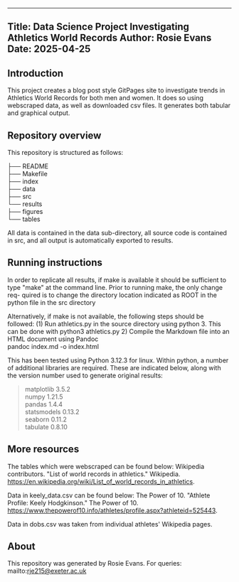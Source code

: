 --------------------------------------------------------------------------------
Title: Data Science Project Investigating Athletics World Records
Author: Rosie Evans
Date: 2025-04-25
--------------------------------------------------------------------------------

## Introduction

This project creates a blog post style GitPages site to investigate trends in Athletics World Records for both men and women. It does so using webscraped data, as well as downloaded csv files. It generates both tabular and graphical output.

## Repository overview
This repository is structured as follows:

├── README  
├── Makefile    
├── index  
├── data  
├── src  
└── results  
    ├── figures  
    └── tables  

All data is contained in the data sub-directory, all source code is contained
in src, and all output is automatically exported to results.  

## Running instructions

In order to replicate all results, if make is available it should be sufficient
to type "make" at the command line. Prior to running make, the only change req-
quired is to change the directory location indicated as ROOT in the python file
in the src directory

Alternatively, if make is not available, the following steps should be followed:
  (1) Run athletics.py in the source directory using python 3.
      This can be done with
        python3 athletics.py
 2) Compile the Markdown file into an HTML document using Pandoc  
        pandoc index.md -o index.html
        
This has been tested using Python 3.12.3 for linux. Within python, a number
of additional libraries are required.  These are indicated below, along with
the version number used to generate original results:
> matplotlib 3.5.2  
> numpy 1.21.5  
> pandas 1.4.4  
> statsmodels 0.13.2  
> seaborn 0.11.2  
> tabulate 0.8.10  
 

## More resources

The tables which were webscraped can be found below:
  Wikipedia contributors. "List of world records in athletics." Wikipedia.
https://en.wikipedia.org/wiki/List_of_world_records_in_athletics.

Data in keely_data.csv can be found below: 
 The Power of 10. "Athlete Profile: Keely Hodgkinson." The Power of 10.
https://www.thepowerof10.info/athletes/profile.aspx?athleteid=525443.

Data in dobs.csv was taken from individual athletes' Wikipedia pages.

## About

This repository was generated by Rosie Evans.  For queries:
 mailto:rje215@exeter.ac.uk
 
